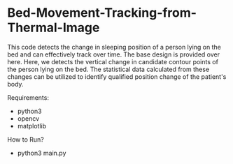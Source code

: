 # Bed-Movement-Tracking-from-Thermal-Image
This code detects the change in sleeping position of a person lying on the bed and can effectively track over time.
The base design is provided over here.
Here, we detects the vertical change in candidate contour points of the person lying on the bed.
The statistical data calculated from these changes can be utilized to identify qualified position change of the patient's body. 


Requirements:

- python3
- opencv
- matplotlib


How to Run?

- python3 main.py
